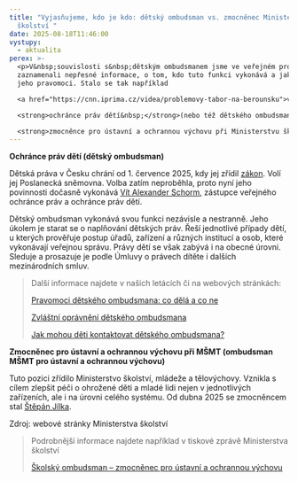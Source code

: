 ```yaml
---
title: "Vyjasňujeme, kdo je kdo: dětský ombudsman vs. zmocněnec Ministerstva
  školství "
date: 2025-08-18T11:46:00
vystupy:
  - aktualita
perex: >-
  <p>V&nbsp;souvislosti s&nbsp;dětským ombudsmanem jsme ve veřejném prostoru
  zaznamenali nepřesné informace, o tom, kdo tuto funkci vykonává a jaké jsou
  jeho pravomoci. Stalo se tak například 

  <a href="https://cnn.iprima.cz/videa/problemovy-tabor-na-berounsku">v&nbsp;reportáži CNN Prima News „Problémový tábor na Berounsku“&nbsp;</a>. Autoři reportáže zaměnili 

  <strong>ochránce práv dětí&nbsp;</strong>(nebo též dětského ombudsmana) a rezortního 

  <strong>zmocněnce pro ústavní a ochrannou výchovu při Ministerstvu školství</strong> (nebo též ombudsmana MŠMT pro ústavní a ochrannou výchovu). Každý z&nbsp;nich má však zcela odlišnou roli. Pro lepší přehled o obou přinášíme stručné informace.</p>
---
```

<p>
<strong>Ochránce práv dětí (dětský ombudsman)</strong></p>
<p>Dětská práva v&nbsp;Česku chrání od 1. července 2025, kdy jej zřídil 
<a href="https://www.zakonyprolidi.cz/cs/1999-349">zákon</a>. Volí jej Poslanecká sněmovna. Volba zatím neproběhla, proto nyní jeho povinnosti dočasně vykonává 
<a href="https://www.ochrance.cz/o-nas/deputy/">Vít Alexander Schorm</a>, zástupce veřejného ochránce práv a ochránce práv dětí.</p>
<p>Dětský ombudsman vykonává svou funkci nezávisle a nestranně. Jeho úkolem je starat se o naplňování dětských práv. Řeší jednotlivé případy dětí, u kterých prověřuje postup úřadů, zařízení a různých institucí a osob, které vykonávají veřejnou správu. Právy dětí se však zabývá i na obecné úrovni. Sleduje a prosazuje je podle Úmluvy o právech dítěte i dalších mezinárodních smluv.&nbsp;</p>
<blockquote>
<p>Další informace najdete v našich&nbsp;letácích či na webových stránkách:</p>
<p>
<a href="https://www.ochrance.cz/letaky/detsky-ombudsman/detsky-ombudsman.pdf">Pravomoci dětského ombudsmana: co dělá a co ne</a></p>
<p>
<a href="https://www.ochrance.cz/letaky/detsky-ombudsman-zvlastni-opravneni/detsky-ombudsman-zvlastni-opravneni.pdf">Zvláštní oprávnění dětského ombudsmana</a></p>
<p>
<a href="https://deti.ochrance.cz/pomoc/">Jak mohou děti kontaktovat dětského ombudsmana?</a></p></blockquote>
<p>
<strong>Zmocněnec pro ústavní a ochrannou výchovu při MŠMT (ombudsman MŠMT pro ústavní a ochrannou výchovu)</strong></p>
<p>Tuto pozici zřídilo Ministerstvo školství, mládeže a tělovýchovy. Vznikla s cílem zlepšit péči o ohrožené děti a mladé lidi nejen v jednotlivých zařízeních, ale i na úrovni celého systému. Od dubna 2025 se zmocněncem stal 
<a href="https://msmt.gov.cz/vzdelavani/socialni-programy/zmocnenec-pro-ustavni-a-ochrannou-vychovu-1">Štěpán Jílka</a>.</p>
<p>Zdroj: webové stránky Ministerstva školství</p>
<blockquote>
<p>Podrobnější informace najdete například v&nbsp;tiskové zprávě Ministerstva školství&nbsp;</p>
<p>
<a href="https://msmt.gov.cz/ministerstvo/novinar/skolsky-ombudsman-zmocnenec-pro-ustavni-a-ochrannou-vychovu">Školský ombudsman – zmocněnec pro ústavní a ochrannou výchovu</a></p></blockquote>
<p>&nbsp;</p>
